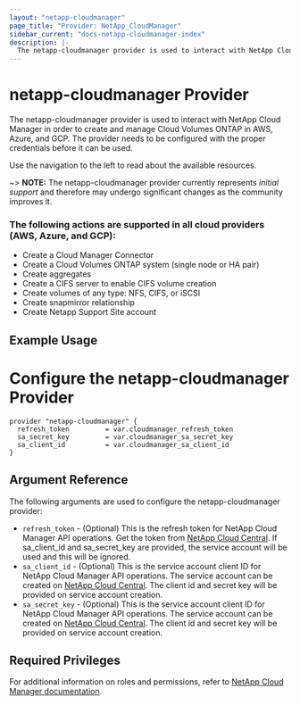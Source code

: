 ```yaml
---
layout: "netapp-cloudmanager"
page_title: "Provider: NetApp_CloudManager"
sidebar_current: "docs-netapp-cloudmanager-index"
description: |-
  The netapp-cloudmanager provider is used to interact with NetApp Cloud Manager in order to create and manage Cloud Volumes ONTAP in AWS, Azure, and GCP. The provider needs to be configured with the proper credentials before it can be used.
---
```


# netapp-cloudmanager Provider

The netapp-cloudmanager provider is used to interact with NetApp Cloud Manager in order to create and manage Cloud Volumes ONTAP in AWS, Azure, and GCP.
The provider needs to be configured with the proper credentials before it can be used.


Use the navigation to the left to read about the available resources.

~> **NOTE:** The netapp-cloudmanager provider currently represents _initial support_
and therefore may undergo significant changes as the community improves it.

### The following actions are supported in all cloud providers (AWS, Azure, and GCP):
* Create a Cloud Manager Connector
* Create a Cloud Volumes ONTAP system (single node or HA pair)
* Create aggregates
* Create a CIFS server to enable CIFS volume creation
* Create volumes of any type: NFS, CIFS, or iSCSI
* Create snapmirror relationship
* Create Netapp Support Site account

## Example Usage


# Configure the netapp-cloudmanager Provider
```
provider "netapp-cloudmanager" {
  refresh_token         = var.cloudmanager_refresh_token
  sa_secret_key         = var.cloudmanager_sa_secret_key
  sa_client_id          = var.cloudmanager_sa_client_id
}
```

## Argument Reference

The following arguments are used to configure the netapp-cloudmanager provider:

* `refresh_token` - (Optional) This is the refresh token for NetApp Cloud Manager API operations. Get the token from [NetApp Cloud Central](https://services.cloud.netapp.com/refresh-token). If sa_client_id and sa_secret_key are provided, the service account will be used and this will be ignored.
* `sa_client_id` - (Optional) This is the service account client ID for NetApp Cloud Manager API operations. The service account can be created on [NetApp Cloud Central](https://services.cloud.netapp.com/). The client id and secret key will be provided on service account creation.
* `sa_secret_key` - (Optional) This is the service account client ID for NetApp Cloud Manager API operations. The service account can be created on [NetApp Cloud Central](https://services.cloud.netapp.com/). The client id and secret key will be provided on service account creation.

## Required Privileges

For additional information on roles and permissions, refer to [NetApp Cloud Manager documentation](https://docs.netapp.com/us-en/occm/).



